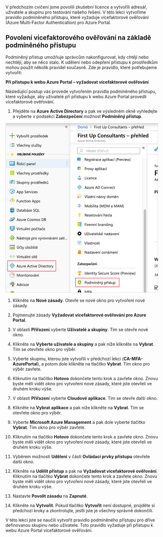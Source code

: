 V předchozím cvičení jsme povolili zkušební licence a vytvořili adresář, uživatele a skupinu pro testování našeho řešení. V této lekci vytvoříme pravidlo podmíněného přístupu, které vyžaduje vícefaktorové ověřování (Azure Multi-Factor Authentication) pro Azure Portal.

## <a name="enable-conditional-access-based-multi-factor-authentication"></a>Povolení vícefaktorového ověřování na základě podmíněného přístupu

Podmíněný přístup umožňuje správcům nakonfigurovat, kdy chtějí nebo nechtějí, aby se něco stalo. K udělení nebo odepření přístupu k prostředkům mohou použít několik pravidel současně. Zde je pravidlo, které potřebujeme vytvořit:

**Při přístupu k webu Azure Portal – vyžadovat vícefaktorové ověřování**

Následující postup vás provede vytvořením pravidla podmíněného přístupu, které vyžaduje, aby uživatelé při přístupu k webu Azure Portal provedli vícefaktorové ověřování.

1. Přejděte na **Azure Active Directory** a pak ve výsledném okně vyhledejte a vyberte v podsekci **Zabezpečení** možnost **Podmíněný přístup**.

![Snímek obrazovky zobrazující položky navigace portálu Azure Portal se zaškrtávacími políčky a se zaměřením na položku Azure Active Directory a Podmíněný přístup](../media/4-portal-screenshot-1.png)

1. Klikněte na **Nové zásady**. Otevře se nové okno pro vytvoření nové zásady.

1. Pojmenujte zásady **Vyžadovat vícefaktorové ověřování pro Azure Portal**.

1. V oblasti **Přiřazení** vyberte **Uživatelé a skupiny**. Tím se otevře nové okno.

1. Klikněte na **Vyberte uživatele a skupiny** a pak níže klikněte na **Vybrat**. Tím se otevřete okno pro výběr.

1. Vyberte skupinu, kterou jste vytvořili v předchozí lekci (**CA-MFA-AzurePortal**), a potom dole klikněte na tlačítko **Vybrat**. Tím okno pro výběr zavřete.

1. Kliknutím na tlačítko **Hotovo** dokončete tento krok a zavřete okno. Znovu byste měli vidět okno pro vytvoření nové zásady, které jste otevřeli ve druhém kroku výše.

1. V oblasti **Přiřazení** vyberte **Cloudové aplikace**. Tím se otevře další okno.

1. Klikněte na **Vybrat aplikace** a pak níže klikněte na **Vybrat**. Tím se otevřete okno pro výběr.

1. Vyberte **Microsoft Azure Management** a pak dole vyberte tlačítko **Vybrat**. Tím okno pro výběr zavřete.

1. Kliknutím na tlačítko **Hotovo** dokončete tento krok a zavřete okno. Znovu byste měli vidět okno pro vytvoření nové zásady, které jste otevřeli ve druhém kroku výše.

1. Výběrem možnosti **Udělení** v části **Ovládací prvky přístupu** otevřete další okno.

1. Klikněte na **Udělit přístup** a pak na **Vyžadovat vícefaktorové ověřování**. Kliknutím na tlačítko **Vybrat** dokončete tento krok a zavřete okno. Znovu byste měli vidět okno pro vytvoření nové zásady, které jste otevřeli ve druhém kroku výše.

1. Nastavte **Povolit zásadu** na **Zapnuté**.

1. Klikněte na **Vytvořit**. Pokud tlačítko **Vytvořit** není dostupné, projděte si předchozí kroky a zkontrolujte, jestli jste je všechny správně dokončili.

V této lekci jste se naučili vytvořit pravidlo podmíněného přístupu pro dříve definovanou skupinu nebo uživatele. Toto pravidlo vyžaduje při přístupu k webu Azure Portal vícefaktorové ověřování.